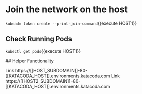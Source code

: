 # Join the network on the host

`kubeadm token create --print-join-command`{{execute HOST1}}

## Check Running Pods
`kubectl get pods`{{execute HOST1}}

## Helper Functionality

Link https://[[HOST_SUBDOMAIN]]-80-[[KATACODA_HOST]].environments.katacoda.com
Link https://[[HOST2_SUBDOMAIN]]-80-[[KATACODA_HOST]].environments.katacoda.com